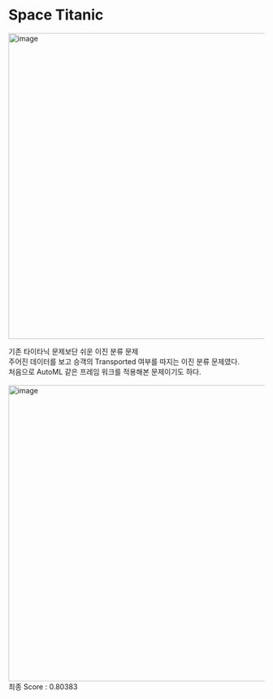 # Space Titanic
<img width="602" alt="image" src="https://user-images.githubusercontent.com/57738176/170172909-6e99fb7a-8206-4ec6-a4d6-a6c5fa7c39ce.png">

기존 타이타닉 문제보단 쉬운 이진 분류 문제  
주어진 데이터를 보고 승객의 Transported 여부를 따지는 이진 분류 문제였다.  
처음으로 AutoML 같은 프레임 워크를 적용해본 문제이기도 하다.
<br><br>
<img width="583" alt="image" src="https://user-images.githubusercontent.com/57738176/170172847-14450375-5c80-4043-9e73-1f4879d70b3e.png">
<br>
최종 Score : 0.80383
